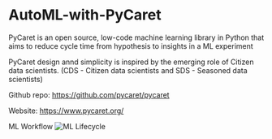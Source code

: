 # AutoML-with-PyCaret

PyCaret is an open source, low-code machine learning library in Python that aims to reduce cycle time from hypothesis to insights in a ML experiment

PyCaret design annd simplicity is inspired by the emerging role of Citizen data scientists. 
(CDS - Citizen data scientists and SDS - Seasoned data scientists)

Github repo: https://github.com/pycaret/pycaret

Website: https://www.pycaret.org/



ML Workflow
![ML Lifecycle](https://github.com/pycaret/pycaret/raw/master/pycaret2-features.png)
